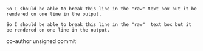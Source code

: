 `So I should be able to
break this line in the "raw" text box but it be rendered on one line in the output.`

`So I should be able to break this line in the "raw"  text box but it be rendered on one line in the output.`

co-author
unsigned commit
